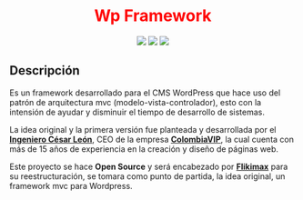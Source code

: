 <h1 align="center" style="color: red !important;">Wp Framework</h1>

<p align="center">
<a href="https://flikimax.com/wp-fw/wp-framework.zip" target="_blank"><img src="https://flikimax.com/wp-fw/wp-fw-download.svg" /></a> <a href="#" target="_blank"><img src="https://flikimax.com/wp-fw/wp-fw-last-version.svg" /></a> <a href="#" target="_blank"><img src="https://flikimax.com/wp-fw/wp-fw-license.svg" /></a>
</p>

## Descripción

<p>Es un framework desarrollado para el CMS WordPress que hace uso del patrón de arquitectura mvc (modelo-vista-controlador), esto con la intensión de ayudar y disminuir el tiempo de desarrollo de sistemas.

La idea original y la primera versión fue planteada y desarrollada por el <strong><a href="https://www.linkedin.com/in/ingenieroleon">Ingeniero César León</a></strong>, CEO de la empresa <strong><a href="https://colombiavip.com">ColombiaVIP</a></strong>, la cual cuenta con más de 15 años de experiencia en la creación y diseño de páginas web.

Este proyecto se hace <strong>Open Source</strong> y será encabezado por <strong><a href="https://flikimax.com">Flikimax</a></strong> para su reestructuración, se tomara como punto de partida, la idea original, un framework mvc para Wordpress.</p>




